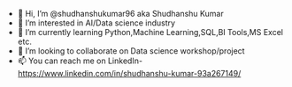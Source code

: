 - 👋 Hi, I’m @shudhanshukumar96 aka Shudhanshu Kumar
- 👀 I’m interested in AI/Data science industry
- 🌱 I’m currently learning Python,Machine Learning,SQL,BI Tools,MS Excel etc.
- 💞️ I’m looking to collaborate on Data science workshop/project
- 📫 You can reach me on LinkedIn-https://www.linkedin.com/in/shudhanshu-kumar-93a267149/

<!---
shudhanshukumar96/shudhanshukumar96 is a ✨ special ✨ repository because its `README.md` (this file) appears on your GitHub profile.
You can click the Preview link to take a look at your changes.
--->
